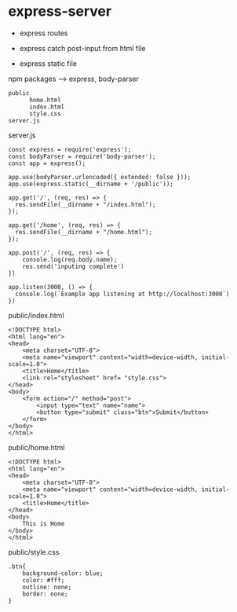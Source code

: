 # express-server

- express routes 

- express catch post-input from html file

- express static file

npm packages --> express, body-parser

```
public 
      home.html
      index.html
      style.css
server.js
```

server.js

```
const express = require('express');
const bodyParser = require('body-parser');
const app = express();

app.use(bodyParser.urlencoded({ extended: false }));
app.use(express.static(__dirname + '/public'));

app.get('/', (req, res) => {
  res.sendFile(__dirname + "/index.html");
});

app.get('/home', (req, res) => {
  res.sendFile(__dirname + "/home.html");
});

app.post('/', (req, res) => {
    console.log(req.body.name);
    res.send('inputing complete')
})

app.listen(3000, () => {
  console.log(`Example app listening at http://localhost:3000`)
})
```

public/index.html

```
<!DOCTYPE html>
<html lang="en">
<head>
    <meta charset="UTF-8">
    <meta name="viewport" content="width=device-width, initial-scale=1.0">
    <title>Home</title>
    <link rel="stylesheet" href= "style.css">
</head>
<body>
    <form action="/" method="post">
        <input type="text" name="name">
        <button type="submit" class="btn">Submit</button>
    </form>
</body>
</html>
```

public/home.html

```
<!DOCTYPE html>
<html lang="en">
<head>
    <meta charset="UTF-8">
    <meta name="viewport" content="width=device-width, initial-scale=1.0">
    <title>Home</title>
</head>
<body>
    This is Home
</body>
</html>
```

public/style.css

```
.btn{
    background-color: blue;
    color: #fff;
    outline: none;
    border: none;
}
```
